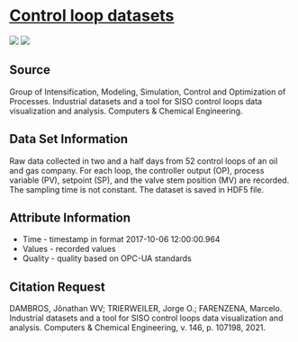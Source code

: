 # [Control loop datasets](https://www.ufrgs.br/gimscop/repository/sisoviewer/datasets/)
![](<https://img.shields.io/badge/sector-others-ff69b4.svg>)
![](<https://img.shields.io/badge/timestamp-yes-green.svg>)
## Source 
Group of Intensification, Modeling, Simulation, Control and Optimization of Processes. Industrial datasets and a tool for SISO control loops data visualization and analysis. Computers & Chemical Engineering.
## Data Set Information  
Raw data collected in two and a half days from 52 control loops of an oil and gas company. For each loop, the controller output (OP), process variable (PV), setpoint (SP), and the valve stem position (MV) are recorded. The sampling time is not constant. The dataset is saved in HDF5 file.
## Attribute Information
- Time - timestamp in format 2017-10-06 12:00:00.964
- Values - recorded values
- Quality - quality based on OPC-UA standards

## Citation Request
DAMBROS, Jônathan WV; TRIERWEILER, Jorge O.; FARENZENA, Marcelo. Industrial datasets and a tool for SISO control loops data visualization and analysis. Computers & Chemical Engineering, v. 146, p. 107198, 2021.